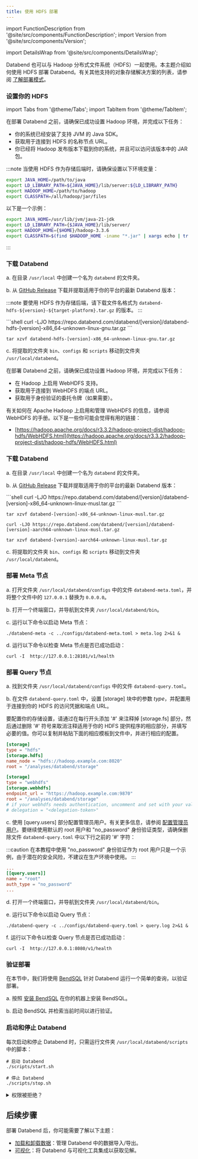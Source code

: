 ```yaml
---
title: 使用 HDFS 部署
---
```


import FunctionDescription from '@site/src/components/FunctionDescription';
import Version from '@site/src/components/Version';

<FunctionDescription description="引入或更新：v1.2.168"/>

import DetailsWrap from '@site/src/components/DetailsWrap';

Databend 也可以与 Hadoop 分布式文件系统（HDFS）一起使用。本主题介绍如何使用 HDFS 部署 Databend。有关其他支持的对象存储解决方案的列表，请参阅 [了解部署模式](../00-understanding-deployment-modes.md)。

### 设置你的 HDFS

import Tabs from '@theme/Tabs';
import TabItem from '@theme/TabItem';

<Tabs groupId="operating-systems">

<TabItem value="HDFS" label="HDFS">

在部署 Databend 之前，请确保已成功设置 Hadoop 环境，并完成以下任务：

- 你的系统已经安装了支持 JVM 的 Java SDK。
- 获取用于连接到 HDFS 的名称节点 URL。
- 你已经将 Hadoop 发布版本下载到你的系统，并且可以访问该版本中的 JAR 包。

:::note
当使用 HDFS 作为存储后端时，请确保设置以下环境变量：

```bash
export JAVA_HOME=/path/to/java
export LD_LIBRARY_PATH=${JAVA_HOME}/lib/server:${LD_LIBRARY_PATH}
export HADOOP_HOME=/path/to/hadoop
export CLASSPATH=/all/hadoop/jar/files
```

以下是一个示例：

```bash
export JAVA_HOME=/usr/lib/jvm/java-21-jdk
export LD_LIBRARY_PATH={$JAVA_HOME}/lib/server/
export HADOOP_HOME={$HOME}/hadoop-3.3.6
export CLASSPATH=$(find $HADOOP_HOME -iname "*.jar" | xargs echo | tr ' ' ':')
```

:::

### 下载 Databend

a. 在目录 `/usr/local` 中创建一个名为 `databend` 的文件夹。

b. 从 [GitHub Release](https://github.com/databendlabs/databend/releases) 下载并提取适用于你的平台的最新 Databend 版本：

:::note
要使用 HDFS 作为存储后端，请下载文件名格式为 `databend-hdfs-${version}-${target-platform}.tar.gz` 的版本。
:::

<Tabs>

<TabItem value="linux-x86_64" label="Linux(x86)">

<Version>
```shell
curl -LJO https://repo.databend.com/databend/[version]/databend-hdfs-[version]-x86_64-unknown-linux-gnu.tar.gz
```

```shell
tar xzvf databend-hdfs-[version]-x86_64-unknown-linux-gnu.tar.gz
```

</Version>
</TabItem>

</Tabs>

c. 将提取的文件夹 `bin`、`configs` 和 `scripts` 移动到文件夹 `/usr/local/databend`。

</TabItem>

<TabItem value="WebHDFS" label="WebHDFS">

在部署 Databend 之前，请确保已成功设置 Hadoop 环境，并完成以下任务：

- 在 Hadoop 上启用 WebHDFS 支持。
- 获取用于连接到 WebHDFS 的端点 URL。
- 获取用于身份验证的委托令牌（如果需要）。

有关如何在 Apache Hadoop 上启用和管理 WebHDFS 的信息，请参阅 WebHDFS 的手册。以下是一些你可能会觉得有用的链接：

- [https://hadoop.apache.org/docs/r3.3.2/hadoop-project-dist/hadoop-hdfs/WebHDFS.html](https://hadoop.apache.org/docs/r3.3.2/hadoop-project-dist/hadoop-hdfs/WebHDFS.html)

### 下载 Databend

a. 在目录 `/usr/local` 中创建一个名为 `databend` 的文件夹。

b. 从 [GitHub Release](https://github.com/databendlabs/databend/releases) 下载并提取适用于你的平台的最新 Databend 版本：

<Tabs>
<TabItem value="linux-x86_64" label="Linux(x86)">
<Version>
```shell
curl -LJO https://repo.databend.com/databend/[version]/databend-[version]-x86_64-unknown-linux-musl.tar.gz
```

```shell
tar xzvf databend-[version]-x86_64-unknown-linux-musl.tar.gz
```

</Version>
</TabItem>

<TabItem value="linux-arm64" label="Linux(Arm)">
<Version>

```shell
curl -LJO https://repo.databend.com/databend/[version]/databend-[version]-aarch64-unknown-linux-musl.tar.gz
```

```shell
tar xzvf databend-[version]-aarch64-unknown-linux-musl.tar.gz
```

</Version>
</TabItem>

</Tabs>

c. 将提取的文件夹 `bin`、`configs` 和 `scripts` 移动到文件夹 `/usr/local/databend`。

</TabItem>
</Tabs>

### 部署 Meta 节点

a. 打开文件夹 `/usr/local/databend/configs` 中的文件 `databend-meta.toml`，并将整个文件中的 `127.0.0.1` 替换为 `0.0.0.0`。

b. 打开一个终端窗口，并导航到文件夹 `/usr/local/databend/bin`。

c. 运行以下命令以启动 Meta 节点：

```shell
./databend-meta -c ../configs/databend-meta.toml > meta.log 2>&1 &
```

d. 运行以下命令以检查 Meta 节点是否已成功启动：

```shell
curl -I  http://127.0.0.1:28101/v1/health
```

### 部署 Query 节点

a. 找到文件夹 `/usr/local/databend/configs` 中的文件 `databend-query.toml`。

b. 在文件 `databend-query.toml` 中，设置 [storage] 块中的参数 *type*，并配置用于连接到你的 HDFS 的访问凭据和端点 URL。

要配置你的存储设置，请通过在每行开头添加 '#' 来注释掉 [storage.fs] 部分，然后通过删除 '#' 符号来取消注释适用于你的 HDFS 提供程序的相应部分，并填写必要的值。你可以复制并粘贴下面的相应模板到文件中，并进行相应的配置。

<Tabs groupId="operating-systems">

<TabItem value="HDFS" label="HDFS">

```toml
[storage]
type = "hdfs"
[storage.hdfs]
name_node = "hdfs://hadoop.example.com:8020"
root = "/analyses/databend/storage"
```

</TabItem>

<TabItem value="WebHDFS" label="WebHDFS">

```toml
[storage]
type = "webhdfs"
[storage.webhdfs]
endpoint_url = "https://hadoop.example.com:9870"
root = "/analyses/databend/storage"
# if your webhdfs needs authentication, uncomment and set with your value
# delegation = "<delegation-token>"
```

</TabItem>
</Tabs>

c. 使用 [query.users] 部分配置管理员用户。有关更多信息，请参阅 [配置管理员用户](../../04-references/01-admin-users.md)。要继续使用默认的 root 用户和 "no_password" 身份验证类型，请确保删除文件 `databend-query.toml` 中以下行之前的 '#' 字符：

:::caution
在本教程中使用 "no_password" 身份验证作为 root 用户只是一个示例，由于潜在的安全风险，不建议在生产环境中使用。
:::

```toml title='databend-query.toml'
...
[[query.users]]
name = "root"
auth_type = "no_password"
...
```

d. 打开一个终端窗口，并导航到文件夹 `/usr/local/databend/bin`。

e. 运行以下命令以启动 Query 节点：

```shell
./databend-query -c ../configs/databend-query.toml > query.log 2>&1 &
```

f. 运行以下命令以检查 Query 节点是否已成功启动：

```shell
curl -I  http://127.0.0.1:8080/v1/health
```

### 验证部署

在本节中，我们将使用 [BendSQL](https://github.com/databendlabs/BendSQL) 针对 Databend 运行一个简单的查询，以验证部署。

a. 按照 [安装 BendSQL](../../../30-sql-clients/00-bendsql/index.md#installing-bendsql) 在你的机器上安装 BendSQL。

b. 启动 BendSQL 并检索当前时间以进行验证。

### 启动和停止 Databend

每次启动和停止 Databend 时，只需运行文件夹 `/usr/local/databend/scripts` 中的脚本：

```shell
# 启动 Databend
./scripts/start.sh

# 停止 Databend
./scripts/stop.sh
```

<DetailsWrap>
<details>
  <summary>权限被拒绝？</summary>
  <div>
    如果在尝试启动 Databend 时遇到以下错误消息：

```shell
==> query.log <==
: No getcpu support: percpu_arena:percpu
: option background_thread currently supports pthread only
Databend Query start failure, cause: Code: 1104, Text = failed to create appender: Os { code: 13, kind: PermissionDenied, message: "Permission denied" }.
```

运行以下命令并再次尝试启动 Databend：

```shell
sudo mkdir /var/log/databend
sudo mkdir /var/lib/databend
sudo chown -R $USER /var/log/databend
sudo chown -R $USER /var/lib/databend
```

  </div>
</details>
</DetailsWrap>

## 后续步骤

部署 Databend 后，你可能需要了解以下主题：

- [加载和卸载数据](/guides/load-data)：管理 Databend 中的数据导入/导出。
- [可视化](/guides/visualize)：将 Databend 与可视化工具集成以获取见解。
